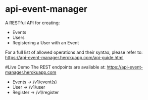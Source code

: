 # api-event-manager
A RESTful API for creating:

* Events
* Users
* Registering a User with an Event

For a full list of allowed operations and their syntax, please refer to: https://api-event-manager.herokuapp.com/api-guide.html

#Live Demo
The REST endpoints are available at: https://api-event-manager.herokuapp.com
* Events -> /v1/event(s)
* User -> /v1/user
* Register -> /v1/register


